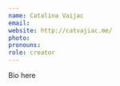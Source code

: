 ```yaml
---
name: Catalina Vaijac
email:
website: http://catvajiac.me/
photo:
pronouns:
role: creator
---
```


Bio here